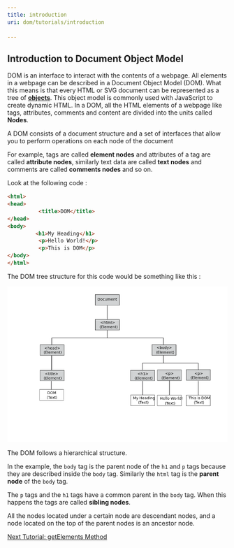 ```yaml
---
title: introduction
uri: dom/tutorials/introduction

---
```

## <span>Introduction to Document Object Model</span>

DOM is an interface to interact with the contents of a webpage. All elements in a webpage can be described in a Document Object Model (DOM). What this means is that every HTML or SVG document can be represented as a tree of [**objects**](/concepts/programming/javascript/objects). This object model is commonly used with JavaScript to create dynamic HTML. In a DOM, all the HTML elements of a webpage like tags, attributes, comments and content are divided into the units called **Nodes**.

A DOM consists of a document structure and a set of interfaces that allow you to perform operations on each node of the document

For example, tags are called **element nodes** and attributes of a tag are called **attribute nodes**, similarly text data are called **text nodes** and comments are called **comments nodes** and so on.

Look at the following code :

``` html
<html>
<head>
          <title>DOM</title>
</head>
<body>
         <h1>My Heading</h1>
          <p>Hello World!</p>
          <p>This is DOM</p>
</body>
</html>
```

 The DOM tree structure for this code would be something like this :

![DOM 1.svg](/assets/thumb/8/82/DOM_1.svg/842px-DOM_1.svg.png)

 The DOM follows a hierarchical structure.

In the example, the `body` tag is the parent node of the `h1` and `p` tags because they are described inside the `body` tag. Similarly the `html` tag is the **parent node** of the `body` tag.

The `p` tags and the `h1` tags have a common parent in the `body` tag. When this happens the tags are called **sibling nodes**.

All the nodes located under a certain node are descendant nodes, and a node located on the top of the parent nodes is an ancestor node.

[Next Tutorial: getElements Method](/dom/tutorials/getelementsmethod)